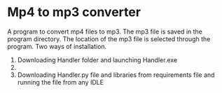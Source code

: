 # Mp4 to mp3 converter
A program to convert mp4 files to mp3. The mp3 file is saved in the program directory. The location of the mp3 file is selected through the program.
Two ways of installation.

1) Downloading Handler folder and launching Handler.exe
2) 
3) Downloading Handler.py file and libraries from requirements file and running the file from any IDLE

